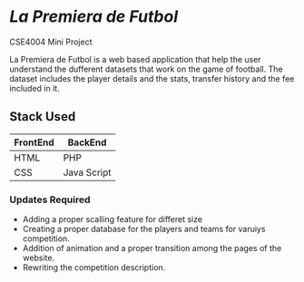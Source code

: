# _La Premiera de Futbol_
CSE4004 Mini Project

La Premiera de Futbol is a web based application that help the user understand the dufferent datasets that work on the game of football. The dataset includes the player details and the stats, transfer history and the fee included in it.

## Stack Used 
| FrontEnd | BackEnd |
|----------|-----------|
| HTML     | PHP      |
| CSS     | Java Script |


### Updates Required
- Adding a proper scalling feature for differet size
- Creating a proper database for the players and teams for varuiys competition. 
- Addition of animation and a proper transition among the pages of the website. 
- Rewriting the competition description. 


